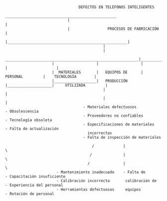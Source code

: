                                      DEFECTOS EN TELÉFONOS INTELIGENTES
                                 __________________________________________________
                                |                                                      |
                                |                 PROCESOS DE FABRICACIÓN                |
                                |______________________________________________________|
                                                |
                                                |
                          ____________________________________________________________|________________________
                         |                   |                   |                    |                      |
                         |  MATERIALES       |   EQUIPOS DE      |   PERSONAL         |    TECNOLOGÍA        |
                         |___________________|   PRODUCCIÓN     |____________________|     UTILIZADA         |
                                                |                                                     |
                                                |                                                     |
                                       - Materiales defectuosos                                       - Obsolescencia
                                       - Proveedores no confiables                                   - Tecnología obsoleta
                                       - Especificaciones de materiales                               - Falta de actualización
                                         incorrectas
                                       - Falta de inspección de materiales
                                       
                                           /             |                  \
                                          /              |                   \
                                         /               |                    \
                           - Mantenimiento inadecuado    - Falta de            - Capacitación insuficiente
                           - Calibración incorrecta       calibración de       - Experiencia del personal
                           - Herramientas defectuosas     equipos               - Rotación de personal
